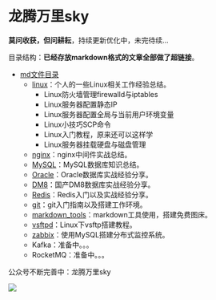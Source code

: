 # 龙腾万里sky

**莫问收获，但问耕耘**，持续更新优化中，未完待续...

目录结构：**已经存放markdown格式的文章全部做了超链接**。


- [md文件目录](https://github.com/cnwangk/wangk-stick/tree/master/md)
  - [linux](https://github.com/cnwangk/wangk-stick/tree/master/md/linux)：个人的一些Linux相关工作经验总结。
    - Linux防火墙管理firewalld与iptables
    - Linux服务器配置静态IP
    - Linux服务器配置全局与当前用户环境变量
    - Linux小技巧SCP命令
    - Linux入门教程，原来还可以这样学
    - Linux服务器挂载硬盘与磁盘管理
  - [nginx](https://github.com/cnwangk/wangk-stick/tree/master/md/nginx)：nginx中间件实战总结。
  - [MySQL](https://github.com/cnwangk/wangk-stick/tree/master/md/database/MySQL)：MySQL数据库知识总结。
  - [Oracle](https://github.com/cnwangk/wangk-stick/tree/master/md/database/Oracle)：Oracle数据库实战经验分享。
  - [DM8](https://github.com/cnwangk/wangk-stick/tree/master/md/database/dm8)：国产DM8数据库实战经验分享。
  - [Redis](https://github.com/cnwangk/wangk-stick/tree/master/md/Redis)：Redis入门以及实战经验分享。
  - [git](https://github.com/cnwangk/wangk-stick/tree/master/md/git)：git入门指南以及搭建工作环境。
  - [markdown_tools](https://github.com/cnwangk/wangk-stick/tree/master/md/markdown_tools)：markdown工具使用，搭建免费图床。
  - [vsftpd](https://github.com/cnwangk/wangk-stick/tree/master/md/linux/vsftpd)：Linux下vsftp搭建教程。
  - [zabbix](https://github.com/cnwangk/wangk-stick/tree/master/md/zabbix)：使用MySQL搭建分布式监控系统。
  - Kafka：准备中。。。
  - RocketMQ：准备中。。。
  
  

公众号不断完善中：龙腾万里sky

![](https://cdn.jsdelivr.net/gh/cnwangk/img/images/qrcode_for_gh_d715d501420c_258.jpg)
